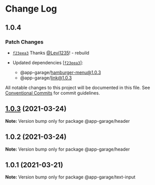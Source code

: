 # Change Log

## 1.0.4

### Patch Changes

- [`f23eea3`](https://github.com/electronic33/ag-ui-react/commit/f23eea3ad84886203be361f5c781cb97237b19c0) Thanks [@Levi1235](https://github.com/Levi1235)! - rebuild

- Updated dependencies [[`f23eea3`](https://github.com/electronic33/ag-ui-react/commit/f23eea3ad84886203be361f5c781cb97237b19c0)]:
  - @app-garage/hamburger-menu@1.0.3
  - @app-garage/link@1.0.3

All notable changes to this project will be documented in this file.
See [Conventional Commits](https://conventionalcommits.org) for commit guidelines.

## [1.0.3](https://github.com/electronic33/ag-ui-react/compare/@app-garage/header@1.0.2...@app-garage/header@1.0.3) (2021-03-24)

**Note:** Version bump only for package @app-garage/header

## 1.0.2 (2021-03-24)

**Note:** Version bump only for package @app-garage/header

## 1.0.1 (2021-03-21)

**Note:** Version bump only for package @app-garage/text-input
